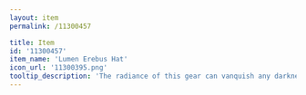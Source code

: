 ```yaml
---
layout: item
permalink: /11300457

title: Item
id: '11300457'
item_name: 'Lumen Erebus Hat'
icon_url: '11300395.png'
tooltip_description: 'The radiance of this gear can vanquish any darkness. Legend says it was left behind by beings of pure light.'
---
```

